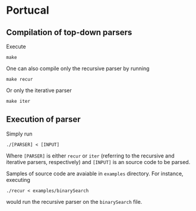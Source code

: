 # Portucal

## Compilation of top-down parsers
Execute
```
make
```

One can also compile only the recursive parser by running
```
make recur
```

Or only the iterative parser
```
make iter
```

## Execution of parser
Simply run
```
./[PARSER] < [INPUT]
```
Where `[PARSER]` is either `recur` or `iter` (referring to the recursive and iterative parsers, respectively) and `[INPUT]` is an source code to be parsed.
  
Samples of source code are avaiable in `examples` directory. For instance, executing
```
./recur < examples/binarySearch
```
would run the recursive parser on the `binarySearch` file.
